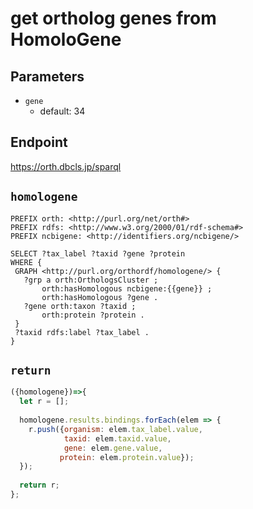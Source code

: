 # get ortholog genes from HomoloGene

## Parameters

* `gene`
  * default: 34


## Endpoint

https://orth.dbcls.jp/sparql

## `homologene`

```sparql
PREFIX orth: <http://purl.org/net/orth#>
PREFIX rdfs: <http://www.w3.org/2000/01/rdf-schema#>
PREFIX ncbigene: <http://identifiers.org/ncbigene/>

SELECT ?tax_label ?taxid ?gene ?protein
WHERE {
 GRAPH <http://purl.org/orthordf/homologene/> {
   ?grp a orth:OrthologsCluster ;
       orth:hasHomologous ncbigene:{{gene}} ;
       orth:hasHomologous ?gene .
   ?gene orth:taxon ?taxid ;
       orth:protein ?protein .
 }
 ?taxid rdfs:label ?tax_label .
}
```

## `return`

```javascript
({homologene})=>{
  let r = [];
  
  homologene.results.bindings.forEach(elem => {
    r.push({organism: elem.tax_label.value, 
            taxid: elem.taxid.value,
            gene: elem.gene.value,
           protein: elem.protein.value});
  });
  
  return r;
};
```


